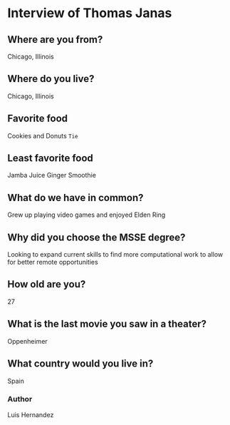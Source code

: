 # Interview of Thomas Janas

## Where are you from?
Chicago, Illinois

## Where do you live?
Chicago, Illinois

## Favorite food
Cookies and Donuts `Tie`

## Least favorite food
Jamba Juice Ginger Smoothie

## What do we have in common?
Grew up playing video games and enjoyed Elden Ring

## Why did you choose the MSSE degree?
Looking to expand current skills to find more computational work to allow for better remote opportunities

## How old are you?
27

## What is the last movie you saw in a theater?
Oppenheimer

## What country would you live in?
Spain

### Author
Luis Hernandez